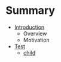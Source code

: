 # Summary

* [Introduction](README.md)
  * Overview
  * Motivation
* [Test](test.md)
  * [child](test/child.md)


